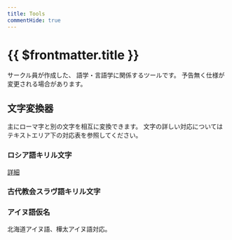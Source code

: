 ```yaml
---
title: Tools
commentHide: true
---
```


# {{ $frontmatter.title }}

サークル員が作成した、
語学・言語学に関係するツールです。
予告無く仕様が変更される場合があります。

## 文字変換器

主にローマ字と別の文字を相互に変換できます。
文字の詳しい対応についてはテキストエリア下の対応表を参照してください。

### ロシア語キリル文字

[詳細](/docs/rus/index.html#ラテン文字・ロシア語キリル文字変換器)

<!-- markdownlint-disable MD033 -->
<HLConverter src="/conv/rus.csv" />
<!-- markdownlint-enable MD033 -->

### 古代教会スラヴ語キリル文字

<!-- markdownlint-disable MD033 -->
<HLConverter src="/conv/chu.csv" fontRight="Monomakh Unicode" />
<!-- markdownlint-enable MD033 -->

### アイヌ語仮名

北海道アイヌ語、樺太アイヌ語対応。

<!-- markdownlint-disable MD033 -->
<HLConverter src="/conv/ain.csv" />
<!-- markdownlint-enable MD033 -->
